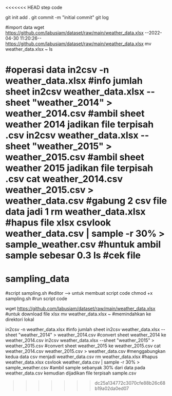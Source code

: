 <<<<<<< HEAD
step code





git init
add .
git commit -m "initial commit"
git log

#import data
wget https://github.com/labusiam/dataset/raw/main/weather_data.xlsx
--2022-04-30 11:20:26--  https://github.com/labusiam/dataset/raw/main/weather_data.xlsx
mv weather_data.xlsx ~
ls

#operasi data
in2csv -n weather_data.xlsx #info jumlah sheet
in2csv weather_data.xlsx --sheet "weather_2014" > weather_2014.csv #ambil sheet weather 2014 jadikan file terpisah .csv
in2csv weather_data.xlsx --sheet "weather_2015" > weather_2015.csv #ambil sheet weather 2015 jadikan file terpisah .csv
cat weather_2014.csv weather_2015.csv > weather_data.csv #gabung 2 csv file data jadi 1
rm weather_data.xlsx #hapus file xlsx
csvlook weather_data.csv | sample -r 30% > sample_weather.csv #huntuk ambil sample sebesar 0.3
ls #cek file
=======
# sampling_data

#script sampling.sh
#editor --> untuk membuat script code
chmod +x sampling.sh #run script code

wget https://github.com/labusiam/dataset/raw/main/weather_data.xlsx #untuk download file xlsx
mv weather_data.xlsx ~ #memindahkan ke direktori lokal

in2csv -n weather_data.xlsx #info jumlah sheet
in2csv weather_data.xlsx --sheet "weather_2014" > weather_2014.csv #convert sheet weather_2014 ke weather_2014.csv
in2csv weather_data.xlsx --sheet "weather_2015" > weather_2015.csv #convert sheet weather_2015 ke weather_2015.csv
cat weather_2014.csv weather_2015.csv > weather_data.csv #menggabungkan kedua data csv menjadi weather_data.csv
rm weather_data.xlsx #hapus weather_data.xlsx
csvlook weather_data.csv | sample -r 30% > sample_weather.csv #ambil sample sebanyak 30% dari data pada weather_data.csv kemudian dijadikan file terpisah sample.csv
>>>>>>> dc25a134772c3070cfe88b26c68b19a02da0ed07
